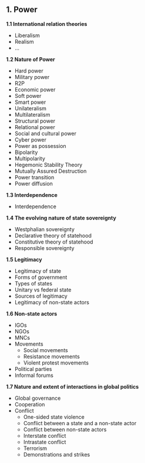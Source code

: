 
## 1. Power

**1.1 International relation theories**
- Liberalism
- Realism
- ...

**1.2 Nature of Power**

- Hard power
- Military power
- R2P
- Economic power
- Soft power
- Smart power
- Unilateralism
- Multilateralism
- Structural power
- Relational power
- Social and cultural power
- Cyber power
- Power as possession
- Bipolarity
- Multipolarity
- Hegemonic Stability Theory
- Mutually Assured Destruction
- Power transition
- Power diffusion

**1.3 Interdependence**

- Interdependence

**1.4 The evolving nature of state sovereignty**

- Westphalian sovereignty
- Declarative theory of statehood
- Constitutive theory of statehood
- Responsible sovereignty

**1.5 Legitimacy**

- Legitimacy of state
- Forms of government
- Types of states
- Unitary vs federal state
- Sources of legitimacy
- Legitimacy of non-state actors

**1.6 Non-state actors**

- IGOs
- NGOs
- MNCs
- Movements
	- Social movements
	- Resistance movements
	- Violent protest movements
- Political parties
- Informal forums

**1.7 Nature and extent of interactions in global politics**

- Global governance
- Cooperation
- Conflict
	- One-sided state violence
	- Conflict between a state and a non-state actor
	- Conflict between non-state actors
	- Interstate conflict
	- Intrastate conflict
	- Terrorism
	- Demonstrations and strikes